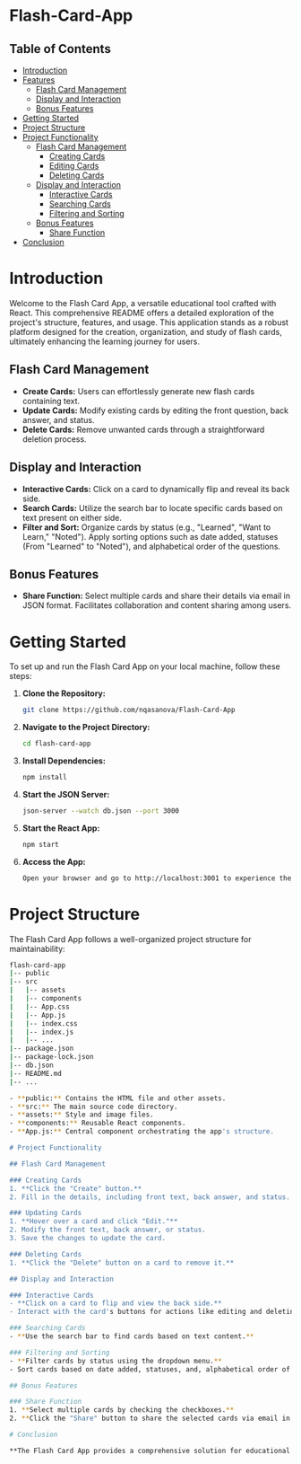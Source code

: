 # Flash-Card-App

## Table of Contents
- [Introduction](#introduction)
- [Features](#features)
  - [Flash Card Management](#flash-card-management)
  - [Display and Interaction](#display-and-interaction)
  - [Bonus Features](#bonus-features)
- [Getting Started](#getting-started)
- [Project Structure](#project-structure)
- [Project Functionality](#project-functionality)
  - [Flash Card Management](#flash-card-management-1)
    - [Creating Cards](#creating-cards)
    - [Editing Cards](#editing-cards)
    - [Deleting Cards](#deleting-cards)
  - [Display and Interaction](#display-and-interaction-1)
    - [Interactive Cards](#interactive-cards)
    - [Searching Cards](#searching-cards)
    - [Filtering and Sorting](#filtering-and-sorting)
  - [Bonus Features](#bonus-features-1)
    - [Share Function](#share-function)
- [Conclusion](#conclusion)

# Introduction

Welcome to the Flash Card App, a versatile educational tool crafted with React. This comprehensive README offers a detailed exploration of the project's structure, features, and usage. This application stands as a robust platform designed for the creation, organization, and study of flash cards, ultimately enhancing the learning journey for users.

## Flash Card Management
- **Create Cards:**
  Users can effortlessly generate new flash cards containing text.
- **Update Cards:**
  Modify existing cards by editing the front question, back answer, and status.
- **Delete Cards:**
  Remove unwanted cards through a straightforward deletion process.

## Display and Interaction
- **Interactive Cards:**
  Click on a card to dynamically flip and reveal its back side.
- **Search Cards:**
  Utilize the search bar to locate specific cards based on text present on either side.
- **Filter and Sort:**
  Organize cards by status (e.g., "Learned", "Want to Learn," "Noted").
  Apply sorting options such as date added, statuses (From "Learned" to "Noted"), and alphabetical order of the questions.

## Bonus Features
- **Share Function:**
  Select multiple cards and share their details via email in JSON format.
  Facilitates collaboration and content sharing among users.

# Getting Started

To set up and run the Flash Card App on your local machine, follow these steps:

1. **Clone the Repository:**
   ```bash
   git clone https://github.com/nqasanova/Flash-Card-App

2. **Navigate to the Project Directory:**
   ```bash
   cd flash-card-app

4. **Install Dependencies:**
   ```bash
   npm install

6. **Start the JSON Server:**
   ```bash
   json-server --watch db.json --port 3000

8. **Start the React App:**
   ```bash
   npm start

10. **Access the App:**
    ```bash
    Open your browser and go to http://localhost:3001 to experience the Flash Card App.


# Project Structure
The Flash Card App follows a well-organized project structure for maintainability:

```bash
flash-card-app
|-- public
|-- src
|   |-- assets
|   |-- components
|   |-- App.css
|   |-- App.js
|   |-- index.css
|   |-- index.js
|   |-- ...
|-- package.json
|-- package-lock.json
|-- db.json
|-- README.md
|-- ...

- **public:** Contains the HTML file and other assets.
- **src:** The main source code directory.
- **assets:** Style and image files.
- **components:** Reusable React components.
- **App.js:** Central component orchestrating the app's structure.

# Project Functionality

## Flash Card Management

### Creating Cards
1. **Click the "Create" button.**
2. Fill in the details, including front text, back answer, and status.

### Updating Cards
1. **Hover over a card and click "Edit."**
2. Modify the front text, back answer, or status.
3. Save the changes to update the card.

### Deleting Cards
1. **Click the "Delete" button on a card to remove it.**

## Display and Interaction

### Interactive Cards
- **Click on a card to flip and view the back side.**
- Interact with the card's buttons for actions like editing and deleting.

### Searching Cards
- **Use the search bar to find cards based on text content.**

### Filtering and Sorting
- **Filter cards by status using the dropdown menu.**
- Sort cards based on date added, statuses, and, alphabetical order of the questions.

## Bonus Features

### Share Function
1. **Select multiple cards by checking the checkboxes.**
2. **Click the "Share" button to share the selected cards via email in JSON format.**

# Conclusion

**The Flash Card App provides a comprehensive solution for educational purposes.** With a user-friendly interface, intuitive card management, and additional features like searching, filtering, and sharing, it offers an engaging learning experience. The modular component structure ensures code reusability and maintainability, making it a valuable tool for both learners and educators.

